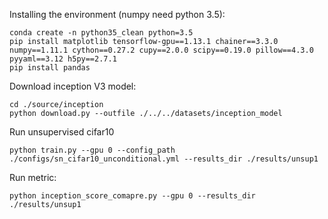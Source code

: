 Installing the environment (numpy need python 3.5):
```
conda create -n python35_clean python=3.5
pip install matplotlib tensorflow-gpu==1.13.1 chainer==3.3.0 numpy==1.11.1 cython==0.27.2 cupy==2.0.0 scipy==0.19.0 pillow==4.3.0 pyyaml==3.12 h5py==2.7.1 
pip install pandas
```

Download inception V3 model:
```
cd ./source/inception
python download.py --outfile ./../../datasets/inception_model
```


Run unsupervised cifar10
```
python train.py --gpu 0 --config_path ./configs/sn_cifar10_unconditional.yml --results_dir ./results/unsup1
```

Run metric:
```
python inception_score_comapre.py --gpu 0 --results_dir ./results/unsup1
```
